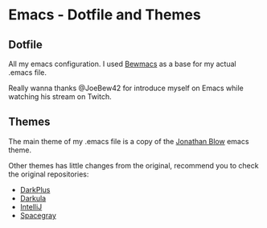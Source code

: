 # Emacs - Dotfile and Themes

## Dotfile

All my emacs configuration. I used [Bewmacs](https://github.com/joebew42/bewmacs) as a base for my actual .emacs file. 

Really wanna thanks @JoeBew42 for introduce myself on Emacs while watching his stream on Twitch.

## Themes

The main theme of my .emacs file is a copy of the [Jonathan Blow](https://twitter.com/Jonathan_Blow?) emacs theme. 

Other themes has little changes from the original, recommend you to check the original repositories:
- [DarkPlus](https://github.com/dunstontc/darkplus-emacs)
- [Darkula](https://github.com/fourier/idea-darkula-theme)
- [IntelliJ](https://gitlab.com/fommil/emacs-intellij-theme)
- [Spacegray](https://github.com/nhunzaker/spacegray-emacs)
